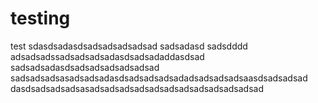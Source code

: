 # testing
test
sdasdsadasdsadsadsadsadsad
sadsadasd
sadsdddd
adsadsadssadsadsadsadasdsadsadaddasdsad
sadsadsadasdsadsadsadsadsadsad
sadsadsadsasadsadsadasdsadsadsadsadadsadsadsadsaasdsadsadsad
dasdsadsadsadsasadsadsadsadsadsadsadsadsadsadsadsad
